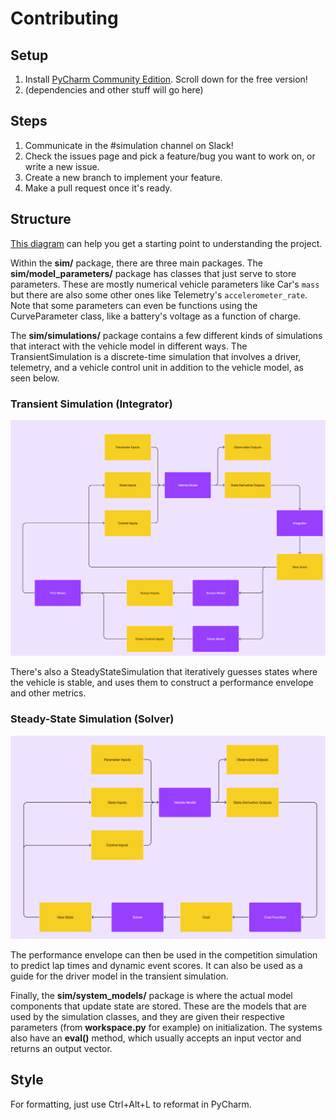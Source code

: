 # Contributing

## Setup

1. Install [PyCharm Community Edition](https://www.jetbrains.com/pycharm/download/). Scroll down for the free version!
2. (dependencies and other stuff will go here)

## Steps

1. Communicate in the #simulation channel on Slack!
2. Check the issues page and pick a feature/bug you want to work on, or write a new issue.
3. Create a new branch to implement your feature.
4. Make a pull request once it's ready.

## Structure

[This diagram](https://www.figma.com/file/z98vFbTBytWElKBb5sTkwk/Lapsim-v2024-Architecture?type=whiteboard&node-id=0%3A1&t=9tSSjFzoum59gmc6-1)
can help you get a starting point to understanding the project.

Within the **sim/** package, there are three main packages.
The **sim/model_parameters/** package has classes that just serve to store parameters.
These are mostly numerical vehicle parameters like Car's `mass` but there
are also some other ones like Telemetry's `accelerometer_rate`.
Note that some parameters can even be functions using the CurveParameter class,
like a battery's voltage as a function of charge.

The **sim/simulations/** package contains a few different kinds of simulations
that interact with the vehicle model in different ways. The TransientSimulation
is a discrete-time simulation that involves a driver, telemetry, and a
vehicle control unit in addition to the vehicle model, as seen below.

### Transient Simulation (Integrator)
![scenario_sim.png](docs/transient_sim.png)

There's also a SteadyStateSimulation that iteratively guesses states where the
vehicle is stable, and uses them to construct a performance envelope and other
metrics.

### Steady-State Simulation (Solver)
![steady_state_sim.png](docs/steady_state_sim.png)

The performance envelope can then be used in the competition simulation
to predict lap times and dynamic event scores. It can also be used as a guide
for the driver model in the transient simulation.

Finally, the **sim/system_models/** package is where the actual model components
that update state are stored. These are the models that are used by the simulation
classes, and they are given their respective parameters (from **workspace.py**
for example) on initialization. The systems also have an **eval()** method, which
usually accepts an input vector and returns an output vector.

## Style

For formatting, just use Ctrl+Alt+L to reformat in PyCharm.
